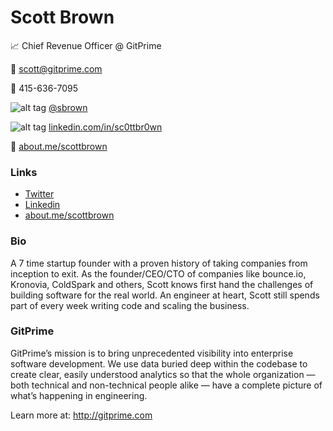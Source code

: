 # Scott Brown

:chart_with_upwards_trend: Chief Revenue Officer @ GitPrime

:email: scott@gitprime.com

:iphone: 415-636-7095

![alt tag](https://raw.github.com/stbrown/BusinessCard/master/icon_twitter_tiny.png) [@sbrown](http://twitter.com/sbrown)

![alt tag](https://raw.github.com/stbrown/BusinessCard/master/linkedin_icon.gif) [linkedin.com/in/sc0ttbr0wn](http://linkedin.com/in/sc0ttbr0wn)

:bust_in_silhouette: [about.me/scottbrown](http://about.me/scottbrown)

### Links

* [Twitter](http://twitter.com/sbrown)
* [Linkedin](http://linkedin.com/in/sc0ttbr0wn)
* [about.me/scottbrown](http://about.me/scottbrown)

### Bio

A 7 time startup founder with a proven history of taking companies from inception to exit. As the founder/CEO/CTO of companies like bounce.io, Kronovia, ColdSpark and others, Scott knows first hand the challenges of building software for the real world. An engineer at heart, Scott still spends part of every week writing code and scaling the business.

### GitPrime

GitPrime’s mission is to bring unprecedented visibility into enterprise software development. We use data buried deep within the codebase to create clear, easily understood analytics so that the whole organization — both technical and non-technical people alike — have a complete picture of what’s happening in engineering.

Learn more at: http://gitprime.com

